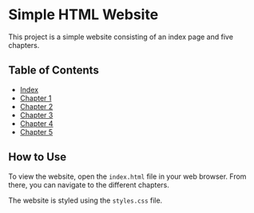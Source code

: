 # Simple HTML Website

This project is a simple website consisting of an index page and five chapters.

## Table of Contents

*   [Index](index.html)
*   [Chapter 1](chapter1.html)
*   [Chapter 2](chapter2.html)
*   [Chapter 3](chapter3.html)
*   [Chapter 4](chapter4.html)
*   [Chapter 5](chapter5.html)

## How to Use

To view the website, open the `index.html` file in your web browser. From there, you can navigate to the different chapters.

The website is styled using the `styles.css` file.
